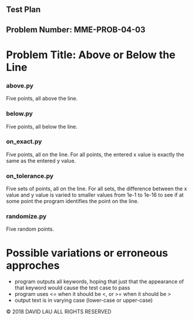 Test Plan
---------
Problem Number: MME-PROB-04-03
------------------------------

Problem Title: Above or Below the Line
======================================

### above.py

Five points, all above the line.

### below.py

Five points, all below the line.

### on_exact.py

Five points, all on the line. For all points, the entered x value is exactly the same as the entered y value.

### on_tolerance.py

Five sets of points, all on the line. For all sets, the difference between the x value and y value is varied to smaller values from 1e-1 to 1e-16 to see if at some point the program identifies the point on the line.

### randomize.py

Five random points.

# Possible variations or erroneous approches

* program outputs all keywords, hoping that just that the appearance of that keyword would cause the test case to pass
* program uses <= when it should be <, or >= when it should be >
* output text is in varying case (lower-case or upper-case)

© 2018 DAVID LAU ALL RIGHTS RESERVED
